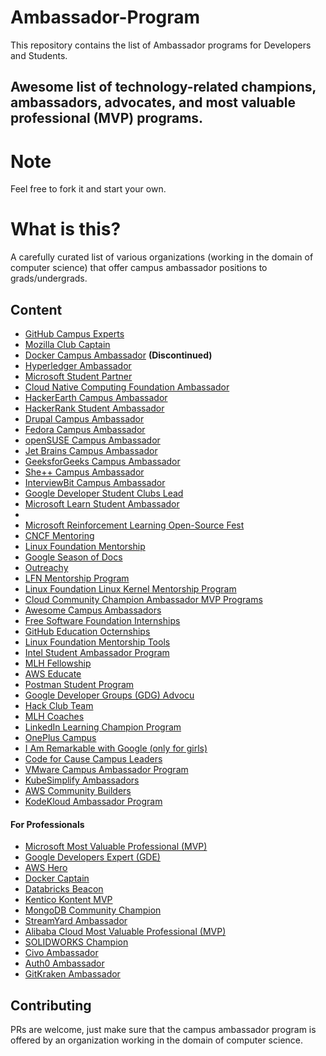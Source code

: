 # Ambassador-Program
This repository contains the list of Ambassador programs for Developers and Students.

## Awesome list of technology-related champions, ambassadors, advocates, and most valuable professional (MVP) programs.

# Note
Feel free to fork it and start your own.

# What is this?
A carefully curated list of various organizations (working in the domain of computer science) that offer campus ambassador positions to grads/undergrads.


## Content
- [GitHub Campus Experts](https://education.github.com/experts)
- [Mozilla Club Captain](https://mozilla.teachable.com/p/mozilla-club-training)
- [Docker Campus Ambassador](https://blog.docker.com/2017/05/announcing-docker-student-developer-kit-campus-ambassador-program/) **(Discontinued)**
- [Hyperledger Ambassador](https://wiki.hyperledger.org/community/ambassador)
- [Microsoft Student Partner](https://msdn.microsoft.com/en-us/microsoftstudentpartners.aspx)
- [Cloud Native Computing Foundation Ambassador](https://www.cncf.io/people/ambassadors/)
- [HackerEarth Campus Ambassador](https://www.hackerearth.com/university/)
- [HackerRank Student Ambassador](https://www.hackerrank.com/campus-ambassador-program)
- [Drupal Campus Ambassador](http://www.drupalcap.org/)
- [Fedora Campus Ambassador](https://fedoraproject.org/wiki/Campus_Ambassadors)
- [openSUSE Campus Ambassador](https://en.opensuse.org/openSUSE:Campus_Ambassador)
- [Jet Brains Campus Ambassador](https://www.jetbrains.com/education/programs/)
- [GeeksforGeeks Campus Ambassador](https://www.geeksforgeeks.org/campus-ambassador-program-by-geeksforgeeks/)
- [She++ Campus Ambassador](http://www.sheplusplus.com/ambassadors/)
- [InterviewBit Campus Ambassador](https://www.interviewbit.com/pages/campus-ambassador/)
- [Google Developer Student Clubs Lead](https://developers.google.com/community/gdsc/leads)
- [Microsoft Learn Student Ambassador](https://studentambassadors.microsoft.com/)
- 
- [Microsoft Reinforcement Learning Open-Source Fest](https://www.microsoft.com/en-us/research/academic-program/rl-open-source-fest/)
- [CNCF Mentoring](https://github.com/cncf/mentoring)
- [Linux Foundation Mentorship](https://mentorship.lfx.linuxfoundation.org/#projects_all)
- [Google Season of Docs](https://developers.google.com/season-of-docs)
- [Outreachy](https://www.outreachy.org/)
- [LFN Mentorship Program](https://wiki.lfnetworking.org/display/LN/LFN+Mentorship+Program)
- [Linux Foundation Linux Kernel Mentorship Program](https://wiki.linuxfoundation.org/lkmp#how_to_apply)
- [Cloud Community Champion Ambassador MVP Programs](https://github.com/cloudcommunity/Champion-Ambassador-MVP-Programs)
- [Awesome Campus Ambassadors](https://github.com/palash25/awesome-campus-ambassadors)
- [Free Software Foundation Internships](https://www.fsf.org/volunteer/internships)
- [GitHub Education Octernships](https://education.github.com/students/octernships)
- [Linux Foundation Mentorship Tools](https://lfx.linuxfoundation.org/tools/mentorship/)
- [Intel Student Ambassador Program](https://devmesh.intel.com/member-programs/intel-student-ambassador-program)
- [MLH Fellowship](https://fellowship.mlh.io/)
- [AWS Educate](https://aws.amazon.com/education/awseducate/)
- [Postman Student Program](https://www.postman.com/student-program/)
- [Google Developer Groups (GDG) Advocu](https://gdg.advocu.com/home/applications/form?communityslug=gdg)
- [Hack Club Team](https://hackclub.com/team/)
- [MLH Coaches](https://mlh.io/coaches)
- [LinkedIn Learning Champion Program](https://learning.linkedin.com/customer/linkedin-learning-champion-program)
- [OnePlus Campus](https://www.oneplus.in/campus)
- [I Am Remarkable with Google (only for girls)](https://iamremarkable.withgoogle.com/)
- [Code for Cause Campus Leaders](https://codeforcause.org/campusLeaders)
- [VMware Campus Ambassador Program](https://careers.vmware.com/campus-ambassador-program)
- [KubeSimplify Ambassadors](https://kubesimplify.com/ambassadors/)
- [AWS Community Builders](https://aws.amazon.com/developer/community/community-builders/)
- [KodeKloud Ambassador Program](https://kodekloud.com/pages/ambassador-program#Who-is-eligible)



#### For Professionals

- [Microsoft Most Valuable Professional (MVP)](https://mvp.microsoft.com/)
- [Google Developers Expert (GDE)](https://developers.google.com/community/experts)
- [AWS Hero](https://aws.amazon.com/developer/community/heroes/)
- [Docker Captain](https://www.docker.com/community/captains)
- [Databricks Beacon](https://databricks.com/discover/beacons)
- [Kentico Kontent MVP](https://kontent.ai/mvp-program)
- [MongoDB Community Champion](https://www.mongodb.com/developer/community-champions/)
- [StreamYard Ambassador](https://streamyard.com/global/)
- [Alibaba Cloud Most Valuable Professional (MVP)](https://mvp.alibabacloud.com/)
- [SOLIDWORKS Champion](https://www.solidworks.com/community/solidworks-champions)
- [Civo Ambassador](https://www.civo.com/ambassadors)
- [Auth0 Ambassador](https://auth0.com/ambassador-program)
- [GitKraken Ambassador](https://www.gitkraken.com/ambassador)




## Contributing
PRs are welcome, just make sure that the campus ambassador program is offered by an organization working in the domain of computer science.

